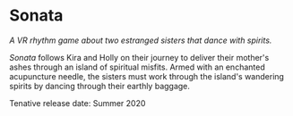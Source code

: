 # Sonata

_A VR rhythm game about two estranged sisters that dance with spirits._

_Sonata_ follows Kira and Holly on their journey to deliver their mother's ashes
through an island of spiritual misfits. Armed with an enchanted acupuncture needle,
the sisters must work through the island's wandering spirits by dancing through their earthly baggage.

Tenative release date: Summer 2020
